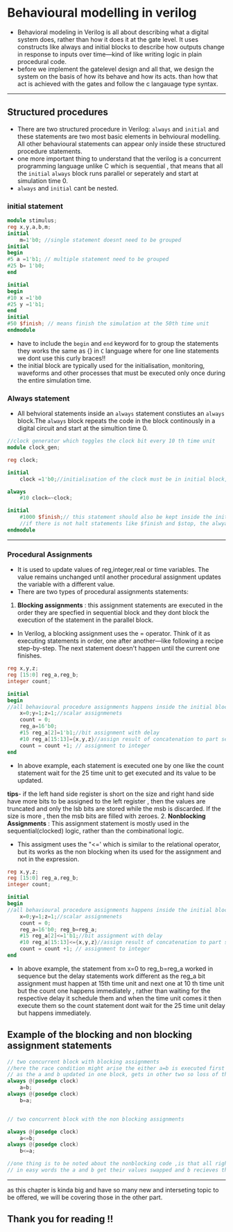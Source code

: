 # Behavioural modelling in verilog 

- Behavioral modeling in Verilog is all about describing what a digital system does, rather than how it does it at the gate level. It uses constructs like always and initial blocks to describe how outputs change in response to inputs over time—kind of like writing logic in plain procedural code.
- before we implement the gatelevel design and all that, we design the system on the basis of how its behave and how its acts. than how that act is achieved with the gates and follow the c langauage type syntax.
---
## Structured procedures 
- There are two structured procedure in Verilog: `always` and `initial` and these statements are two most basic elements in behvioural modelling. All other behavioural statements can appear only inside these structured procedure statements.
- one more important thing to understand that the verilog is a concurrent programming language unlike C which is sequential , that means that all the `initial` `always` block runs parallel or seperately and start at simulation time 0.
- `always` and `initial` cant be nested.

### initial statement

```verilog 
module stimulus;
reg x,y,a,b,m;
initial 
    m=1'b0; //single statement doesnt need to be grouped
initial 
begin 
#5 a =1'b1; // multiple statement need to be grouped 
#25 b= 1'b0;
end 

initial 
begin
#10 x =1'b0
#25 y =1'b1;
end 
initial 
#50 $finish; // means finish the simulation at the 50th time unit
endmodule
```
- have to include the `begin` and `end` keyword for to group the statements they works the same as {} in `C` language where for one line statements we dont use this curly braces!!
- the initial block are typically used for the initialisation, monitoring, waveforms and other processes that must be executed only once during the entire simulation time.

### Always statement
- All behvioral statements inside an `always` statement constiutes an ``always`` block.The `always` block repeats the code in the block continously in a digital circuit and start at the simultion time 0.

```verilog 
//clock generator which toggles the clock bit every 10 th time unit
module clock_gen;

reg clock;

initial 
    clock =1'b0;//initialisation of the clock must be in initial block, if we put it in always the clock will be initialised multiple times and its best to put it inside the initial.

always
    #10 clock=~clock;

initial 
    #1000 $finish;// this statement should also be kept inside the initial block,for we want it to execute only once at the 1000th time unit.
    //if there is not halt statements like $finish and $stop, the alwyas will run forever, like a infinite loop.
endmodule 
```
---
### Procedural Assignments 
- It is used to update values of reg,integer,real or time variables. The value remains unchanged until another procedural assignment updates the variable with a different value.
- There are two types of procedural assignments statements:
1. **Blocking assignments** :  this assignment statements are executed in the order they are specfied in sequential block and they dont block the execution of the statement in the parallel block.
- In Verilog, a blocking assignment uses the = operator. Think of it as executing statements in order, one after another—like following a recipe step-by-step. The next statement doesn't happen until the current one finishes.
```verilog 
reg x,y,z;
reg [15:0] reg_a,reg_b;
integer count;

initial 
begin 
//all behavioural procedure assignments happens inside the initial block and blocking assignments follow sequential manner
    x=0;y=1;z=1;//scalar assignmenets 
    count = 0;
    reg_a=16'b0;
    #15 reg_a[2]=1'b1;//bit assignment with delay 
    #10 reg_a[15:13]={x,y,z}//assign result of concatenation to part select of the vector with delay
    count = count +1; // assignment to integer 
end 
```
- In above example, each statement is executed one by one like the count statement wait for the 25 time unit to get executed and its value to be updated.

**tips**- if the left hand side register is short on the size and right hand side have more bits to be assigned to the left register , then the values are truncated and only the lsb bits are stored while the msb is discarded. If the size is more , then the msb bits are filled with zeroes.
2. **Nonblocking Assignments** : This assignment statement is mostly used in the sequential(clocked) logic, rather than the combinational logic.
- This assigment uses the "<=' which is similar to the relational operator, but its works as the non blocking when its used for the assignment and not in the expression.
```verilog 
reg x,y,z;
reg [15:0] reg_a,reg_b;
integer count;

initial 
begin 
//all behavioural procedure assignments happens inside the initial block and blocking assignments follow sequential manner
    x=0;y=1;z=1;//scalar assignmenets 
    count = 0;
    reg_a=16'b0; reg_b=reg_a;
    #15 reg_a[2]<=1'b1;//bit assignment with delay 
    #10 reg_a[15:13]<={x,y,z}//assign result of concatenation to part select of the vector with delay
    count = count +1; // assignment to integer 
end 
```
- In above example, the statement from x=0 to reg_b=reg_a worked in sequence but the delay statements work different as the reg_a bit assignment must happen at  15th time unit and next one at 10 th time unit but the count one happens immediately , rather than waiting for the respective delay it schedule them and when the time unit comes it then execute them so the count statement dont wait for the 25 time unit delay but happens immediately.

## Example of the blocking and non blocking assignment statements

```verilog 
// two concurrent block with blocking assignments
//here the race condition might arise the either a=b is executed first  before the b=a or vice versa and after the execution both a and b get the same one of the previous value of either a or b, and no swap occurs of a and b 
// as the a and b updated in one block, gets in other two so loss of the value occurs.
always @(posedge clock)
    a=b;
always @(posedge clock)
    b=a;


// two concurrent block with the non blocking assignments

always @(posedge clock)
    a<=b;
always @(posedge clock)
    b<=a;

//one thing is to be noted about the nonblocking code ,is that all right hand side variables are read and their value is stored in the temporary variable and during 'write' operation or assigment, those temporary values are assigned to the left hand side variables. 
// in easy words the a and b get their values swapped and b recieves the old copy of a, not the updated one and here the order of the block doesnt matters so no race condition.
```
---
as this chapter is kinda big and have so many new and interseting topic to be offered, we will be covering those in the other part.

## Thank you for reading !!